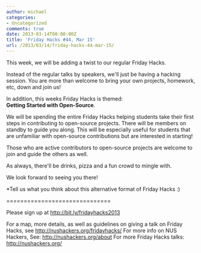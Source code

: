 ```yaml
---
author: michael
categories:
- Uncategorized
comments: true
date: 2013-03-14T00:00:00Z
title: 'Friday Hacks #44, Mar 15'
url: /2013/03/14/friday-hacks-44-mar-15/
---
```


This week, we will be adding a twist to our regular Friday Hacks. 
 
Instead of the regular talks by speakers, we'll just be having a hacking session. You are more than welcome to bring your own projects, homework, etc, down and join us!
 
In addition, this weeks Friday Hacks is themed:<br/>
<b>Getting Started with Open-Source</b>.

We will be spending the entire Friday Hacks helping students take their first steps in contributing to open-source projects. There will be members on standby to guide you along. This will be especially useful for students that are unfamiliar with open-source contributions but are interested in starting!

Those who are active contributors to open-source projects are welcome to join and guide the others as well.
 
As always, there'll be drinks, pizza and a fun crowd to mingle with.

We look forward to seeing you there!
 
*Tell us what you think about this alternative format of Friday Hacks :)

==============================

Please sign up at <a href="http://bit.ly/fridayhacks2013">http://bit.ly/fridayhacks2013</a>

For a map, more details, as well as guidelines on giving a talk on Friday Hacks, see <a href="/fridayhacks/">http://nushackers.org/fridayhacks/</a>
For more info on NUS Hackers, See: <a href="/about">http://nushackers.org/about</a>
For more Friday Hacks talks: <a href="/">http://nushackers.org/</a>
